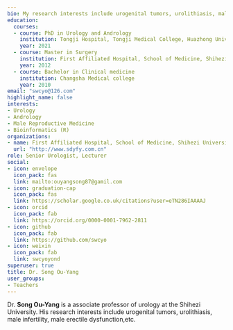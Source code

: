 ```yaml
---
bio: My research interests include urogenital tumors, urolithiasis, male infertility, male erectile dysfunction,etc.
education:
  courses:
  - course: PhD in Urology and Andrology
    institution: Tongji Hospital, Tongji Medical College, Huazhong University of Science and Technology
    year: 2021
  - course: Master in Surgery
    institution: First Affiliated Hospital, School of Medicine, Shihezi University
    year: 2012
  - course: Bachelor in Clinical medicine
    institution: Changsha Medical college
    year: 2010
email: "swcyo@126.com"
highlight_name: false
interests:
- Urology
- Andrology
- Male Reproductive Medicine
- Bioinformatics (R)
organizations:
- name: First Affiliated Hospital, School of Medicine, Shihezi University
  url: "http://www.sdyfy.com.cn"
role: Senior Urologist, Lecturer
social:
- icon: envelope
  icon_pack: fas
  link: mailto:ouyangsong87@gamil.com
- icon: graduation-cap
  icon_pack: fas
  link: https://scholar.google.co.uk/citations?user=eTN286IAAAAJ
- icon: orcid
  icon_pack: fab
  link: https://orcid.org/0000-0001-7962-2811
- icon: github
  icon_pack: fab
  link: https://github.com/swcyo
- icon: weixin
  icon_pack: fab
  link: swcyoyond
superuser: true
title: Dr. Song Ou-Yang
user_groups:
- Teachers
---
```


Dr. **Song Ou-Yang**  is a associate professor of urology at the Shihezi University. His research interests include urogenital tumors, urolithiasis, male infertility, male erectile dysfunction,etc.